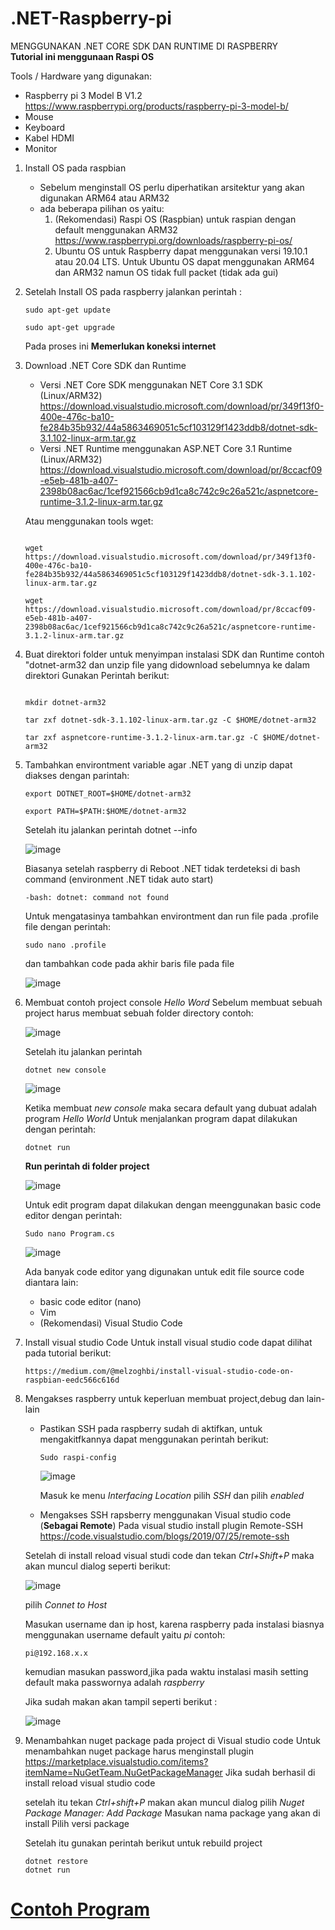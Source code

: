 # .NET-Raspberry-pi
MENGGUNAKAN .NET CORE SDK DAN RUNTIME DI RASPBERRY  
**Tutorial ini menggunaan Raspi OS**

Tools / Hardware yang digunakan: 
- Raspberry pi 3 Model B V1.2 https://www.raspberrypi.org/products/raspberry-pi-3-model-b/
- Mouse
- Keyboard
- Kabel HDMI 
- Monitor

1. Install OS pada raspbian 
    - Sebelum menginstall OS perlu diperhatikan arsitektur yang akan digunakan ARM64 atau ARM32
    - ada beberapa pilihan os yaitu:
      1. (Rekomendasi) Raspi OS (Raspbian) untuk raspian dengan default menggunakan ARM32                     https://www.raspberrypi.org/downloads/raspberry-pi-os/
      2. Ubuntu OS untuk Raspberry dapat menggunakan versi 19.10.1 atau 20.04 LTS. Untuk Ubuntu OS dapat menggunakan ARM64 dan ARM32 namun OS tidak full packet (tidak ada gui)
      
2. Setelah Install OS pada raspberry jalankan perintah :

    ```
    sudo apt-get update
   
    sudo apt-get upgrade
    ```

   Pada proses ini **Memerlukan koneksi internet**
 
3. Download .NET Core  SDK dan Runtime
    - Versi .NET Core SDK menggunakan NET Core 3.1 SDK (Linux/ARM32) https://download.visualstudio.microsoft.com/download/pr/349f13f0-400e-476c-ba10-fe284b35b932/44a5863469051c5cf103129f1423ddb8/dotnet-sdk-3.1.102-linux-arm.tar.gz
    - Versi .NET Runtime menggunakan ASP.NET Core 3.1 Runtime (Linux/ARM32) https://download.visualstudio.microsoft.com/download/pr/8ccacf09-e5eb-481b-a407-2398b08ac6ac/1cef921566cb9d1ca8c742c9c26a521c/aspnetcore-runtime-3.1.2-linux-arm.tar.gz
  
   Atau menggunakan tools wget:
   ```
   
   wget https://download.visualstudio.microsoft.com/download/pr/349f13f0-400e-476c-ba10-fe284b35b932/44a5863469051c5cf103129f1423ddb8/dotnet-sdk-3.1.102-linux-arm.tar.gz
   
   wget https://download.visualstudio.microsoft.com/download/pr/8ccacf09-e5eb-481b-a407-2398b08ac6ac/1cef921566cb9d1ca8c742c9c26a521c/aspnetcore-runtime-3.1.2-linux-arm.tar.gz
   ```
   
 4. Buat direktori folder untuk menyimpan instalasi SDK dan Runtime contoh "dotnet-arm32 dan unzip file yang didownload sebelumnya ke dalam direktori
    Gunakan Perintah berikut:
    ```
 
    mkdir dotnet-arm32

    tar zxf dotnet-sdk-3.1.102-linux-arm.tar.gz -C $HOME/dotnet-arm32
    
    tar zxf aspnetcore-runtime-3.1.2-linux-arm.tar.gz -C $HOME/dotnet-arm32
    ```
  

  5. Tambahkan environtment variable agar .NET yang di unzip dapat diakses dengan parintah:
  
     ```
     export DOTNET_ROOT=$HOME/dotnet-arm32
     
     export PATH=$PATH:$HOME/dotnet-arm32
     ```
     
     Setelah itu jalankan perintah dotnet --info
     
     ![image](https://user-images.githubusercontent.com/18458955/84618404-53414700-aefc-11ea-98ef-218510f975bb.png)

     
     Biasanya setelah raspberry di Reboot  .NET tidak terdeteksi di bash command (environment .NET tidak auto start)
     ```
     -bash: dotnet: command not found
     ```
     
     Untuk mengatasinya tambahkan environtment dan run file pada .profile file dengan perintah:
     ```
     sudo nano .profile
     ```
     dan tambahkan code pada akhir baris file pada file 
     
     ![image](https://user-images.githubusercontent.com/18458955/84618346-183f1380-aefc-11ea-9f33-3719ed4210c7.png)
     
   6. Membuat contoh project console  *Hello Word* 
      Sebelum membuat sebuah project harus membuat sebuah folder directory contoh: 
      
      
      
      ![image](https://user-images.githubusercontent.com/18458955/84619496-70c3e000-aeff-11ea-80c8-f686aa76d0a3.png)
      
      Setelah itu jalankan perintah 
      ```
      dotnet new console
      ```
      
      
      
      ![image](https://user-images.githubusercontent.com/18458955/84619671-f5aef980-aeff-11ea-8f5b-32d37dda61e3.png)
      
      
      
      Ketika membuat *new console* maka secara default yang dubuat adalah program *Hello World*
      Untuk menjalankan program dapat dilakukan dengan perintah:
      ```
      dotnet run
      ```
      
      **Run perintah di folder project**
      
      
      
      ![image](https://user-images.githubusercontent.com/18458955/84619943-d2d11500-af00-11ea-98e9-0aff609853ae.png)
      
      
      Untuk edit program dapat dilakukan dengan meenggunakan basic code editor dengan perintah:
      ```
      Sudo nano Program.cs
      ```
      
      ![image](https://user-images.githubusercontent.com/18458955/84620155-6571b400-af01-11ea-960b-9095cc2c3049.png)
      
      Ada banyak code editor yang digunakan untuk edit file source code diantara lain:
      - basic code editor (nano)
      - Vim
      - (Rekomendasi) Visual Studio Code
      
      
   7. Install visual studio Code 
      Untuk install visual studio code dapat dilihat pada tutorial berikut:
      ```
      https://medium.com/@melzoghbi/install-visual-studio-code-on-raspbian-eedc566c616d
      
      ```
      
   8. Mengakses raspberry untuk keperluan membuat project,debug dan lain-lain
        - Pastikan SSH pada raspberry sudah di aktifkan, untuk mengakitfkannya dapat menggunakan perintah berikut:
          ```
          Sudo raspi-config
          ```
          
          
          ![image](https://user-images.githubusercontent.com/18458955/84622743-f0ee4380-af07-11ea-8892-7a6572ebf7e2.png)
          
          Masuk ke menu *Interfacing Location* pilih *SSH* dan pilih *enabled*
          
         - Mengakses SSH rapsberry menggunakan Visual studio code (**Sebagai Remote**)
         Pada visual studio install plugin Remote-SSH https://code.visualstudio.com/blogs/2019/07/25/remote-ssh
         
         Setelah di install reload visual studi code dan tekan *Ctrl+Shift+P* maka akan muncul dialog seperti berikut:
         
         ![image](https://user-images.githubusercontent.com/18458955/84623253-1465be00-af09-11ea-973a-e58882b58499.png)
         
         pilih *Connet to Host*
         
         Masukan username dan ip host, karena raspberry pada instalasi biasnya menggunakan username default yaitu *pi* contoh:
         ```
         pi@192.168.x.x
         ```
         
         kemudian masukan password,jika pada waktu instalasi masih setting default maka passwornya adalah *raspberry*
         
         Jika sudah makan akan tampil seperti berikut :
         
         ![image](https://user-images.githubusercontent.com/18458955/84623716-0fedd500-af0a-11ea-989a-175869902b0b.png)
         
   9. Menambahkan nuget package pada project di Visual studio code
      Untuk menambahkan nuget package harus menginstall plugin https://marketplace.visualstudio.com/items?itemName=NuGetTeam.NuGetPackageManager
      Jika sudah berhasil di install reload visual studio code
      
      setelah itu tekan *Ctrl+shift+P* makan akan muncul dialog pilih *Nuget Package Manager: Add Package*
      Masukan nama package yang akan di install
      Pilih versi package
      
      Setelah itu gunakan perintah berikut untuk rebuild project
      ```
      dotnet restore
      dotnet run
      ```
      
      
         
         
# [**Contoh Program**](https://github.com/pptik/.NET-Raspberry-pi/blob/master/Contoh%20blink%20C%23%20Raspberry.md)

         
          


      
      
      

      
     



      

